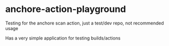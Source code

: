 # anchore-action-playground

Testing for the anchore scan action, just a test/dev repo, not recommended usage

Has a very simple application for testing builds/actions

